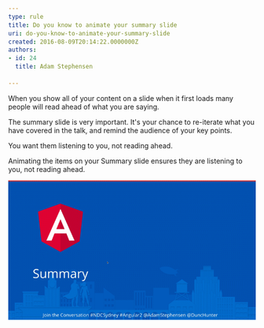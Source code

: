 ```yaml
---
type: rule
title: Do you know to animate your summary slide
uri: do-you-know-to-animate-your-summary-slide
created: 2016-08-09T20:14:22.0000000Z
authors:
- id: 24
  title: Adam Stephensen

---
```


When you show all of your content on a slide when it first loads many people will read ahead of what you are saying.

The summary slide is very important. It's your chance to re-iterate what you have covered in the talk, and remind the audience of your key points.
 
You want them listening to you, not reading ahead.

Animating the items on your Summary slide ensures they are listening to you, not reading ahead.

![Animate the points on your Summary slide](summary-animation.gif)
